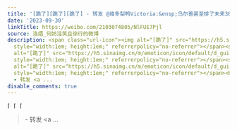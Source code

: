 ```yaml
---
title: '[跪了][跪了][跪了] - 转发 @维多梨鸭Victoria:&ensp;乌尔善甚至排了未来30年的工作计划[允悲] [图片][图片]'
date: '2023-09-30'
linkTitle: https://weibo.com/2103074805/NlFUE7Pjl
source: 洛缙_何妨淫笑且徐行的微博
description: <span class="url-icon"><img alt="[跪了]" src="https://h5.sinaimg.cn/m/emoticon/icon/default/d_guile-a8a737d3a0.png"
  style="width:1em; height:1em;" referrerpolicy="no-referrer"></span><span class="url-icon"><img
  alt="[跪了]" src="https://h5.sinaimg.cn/m/emoticon/icon/default/d_guile-a8a737d3a0.png"
  style="width:1em; height:1em;" referrerpolicy="no-referrer"></span><span class="url-icon"><img
  alt="[跪了]" src="https://h5.sinaimg.cn/m/emoticon/icon/default/d_guile-a8a737d3a0.png"
  style="width:1em; height:1em;" referrerpolicy="no-referrer"></span><br><blockquote>
  - 转发 <a ...
disable_comments: true
---
```

<span class="url-icon"><img alt="[跪了]" src="https://h5.sinaimg.cn/m/emoticon/icon/default/d_guile-a8a737d3a0.png" style="width:1em; height:1em;" referrerpolicy="no-referrer"></span><span class="url-icon"><img alt="[跪了]" src="https://h5.sinaimg.cn/m/emoticon/icon/default/d_guile-a8a737d3a0.png" style="width:1em; height:1em;" referrerpolicy="no-referrer"></span><span class="url-icon"><img alt="[跪了]" src="https://h5.sinaimg.cn/m/emoticon/icon/default/d_guile-a8a737d3a0.png" style="width:1em; height:1em;" referrerpolicy="no-referrer"></span><br><blockquote> - 转发 <a ...
